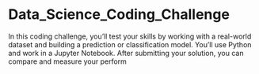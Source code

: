 # Data_Science_Coding_Challenge
In this coding challenge, you’ll test your skills by working with a real-world dataset and building a prediction or classification model. You’ll use Python and work in a Jupyter Notebook.  After submitting your solution, you can compare and measure your perform

